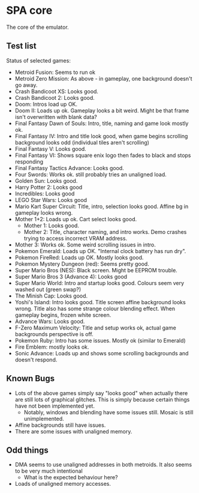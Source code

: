 # SPA core
The core of the emulator.

## Test list
Status of selected games:
- Metroid Fusion: Seems to run ok
- Metroid Zero Mission: As above - in gameplay, one background doesn't go away.
- Crash Bandicoot XS: Looks good.
- Crash Bandicoot 2: Looks good.
- Doom: Intros load up OK.
- Doom II: Loads up ok. Gameplay looks a bit weird. Might be that frame isn't overwritten with blank data?
- Final Fantasy Dawn of Souls: Intro, title, naming and game look mostly ok.
- Final Fantasy IV: Intro and title look good, when game begins scrolling background looks odd (individual tiles aren't scrolling)
- Final Fantasy V: Looks good.
- Final Fantasy VI: Shows square enix logo then fades to black and stops responding
- Final Fantasy Tactics Advance: Looks good.
- Four Swords: Works ok. still probably tries an unaligned load.
- Golden Sun: Looks good.
- Harry Potter 2: Looks good
- Incredibles: Looks good
- LEGO Star Wars: Looks good
- Mario Kart Super Circuit: Title, intro, selection looks good. Affine bg in gameplay looks wrong.
- Mother 1+2: Loads up ok. Cart select looks good.
    - Mother 1: Looks good.
    - Mother 2: Title, character naming, and intro works. Demo crashes trying to access incorrect VRAM address.
- Mother 3: Works ok. Some weird scrolling issues in intro.
- Pokemon Emerald: Loads up OK. "Internal clock battery has run dry".
- Pokemon FireRed: Loads up OK. Mostly looks good.
- Pokemon Mystery Dungeon (red): Seems pretty good.
- Super Mario Bros (NES): Black screen. Might be EEPROM trouble.
- Super Mario Bros 3 (Advance 4): Looks good
- Super Mario World: Intro and startup looks good. Colours seem very washed out (green swap?)
- The Minish Cap: Looks good.
- Yoshi's Island: Intro looks good. Title screen affine background looks wrong. Title also has some strange colour blending effect. When gameplay begins, frozen white screen.
- Advance Wars: Looks good.
- F-Zero Maximum Velocity: Title and setup works ok, actual game backgrounds perspective is off.
- Pokemon Ruby: Intro has some issues. Mostly ok (similar to Emerald)
- Fire Emblem: mostly looks ok.
- Sonic Advance: Loads up and shows some scrolling backgrounds and doesn't respond.

## Known Bugs
- Lots of the above games simply say "looks good" when actually there are still lots of graphical glitches. This is simply because certain things have not been implemented yet.
    - Notably, windows and blending have some issues still. Mosaic is still unimplemented.
- Affine backgrounds still have issues.
- There are some issues with unaligned memory.

## Odd things
- DMA seems to use unaligned addresses in both metroids. It also seems to be very much intentional
    - What is the expected behaviour here?
- Loads of unaligned memory accesses.